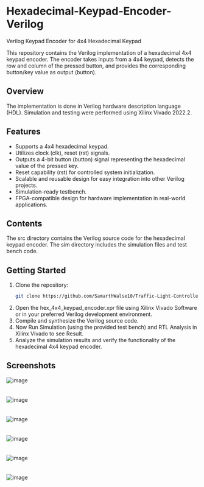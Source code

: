 # Hexadecimal-Keypad-Encoder-Verilog
Verilog Keypad Encoder for 4x4 Hexadecimal Keypad

This repository contains the Verilog implementation of a hexadecimal 4x4 keypad encoder. 
The encoder takes inputs from a 4x4 keypad, detects the row and column of the pressed button, and provides the corresponding button/key value as output (button).
## Overview
The implementation is done in Verilog hardware description language (HDL). 
Simulation and testing were performed using Xilinx Vivado 2022.2.
## Features
- Supports a 4x4 hexadecimal keypad.
- Utilizes clock (clk), reset (rst) signals.
- Outputs a 4-bit button (button) signal representing the hexadecimal value of the pressed key.
- Reset capability (rst) for controlled system initialization.
- Scalable and reusable design for easy integration into other Verilog projects.
- Simulation-ready testbench.
- FPGA-compatible design for hardware implementation in real-world applications.
## Contents
The src directory contains the Verilog source code for the hexadecimal keypad encoder. The sim directory includes the simulation files and test bench code.
## Getting Started
1. Clone the repository:
   ```bash
   git clone https://github.com/SamarthWalse10/Traffic-Light-Controller-Verilog.git
2. Open the hex_4x4_keypad_encoder.xpr file using Xilinx Vivado Software or in your preferred Verilog development environment.
3. Compile and synthesize the Verilog source code.
4. Now Run Simulation (using the provided test bench) and RTL Analysis in Xilinx Vivado to see Result.
5. Analyze the simulation results and verify the functionality of the hexadecimal 4x4 keypad encoder.
## Screenshots
![image](https://github.com/SamarthWalse10/Hexadecimal-Keypad-Encoder-Verilog/assets/125689593/9b5d9021-1fc9-42a0-8e3d-fe42a19229bd)
<br/><br/><br/>
![image](https://github.com/SamarthWalse10/Hexadecimal-Keypad-Encoder-Verilog/assets/125689593/61765b1e-a481-4390-a5e9-8e64b85f460c)
<br/><br/><br/>
![image](https://github.com/SamarthWalse10/Hexadecimal-Keypad-Encoder-Verilog/assets/125689593/e3d4afff-e42a-4c03-b964-7e78a65200df)
<br/><br/><br/>
![image](https://github.com/SamarthWalse10/Hexadecimal-Keypad-Encoder-Verilog/assets/125689593/8a563b99-8f8d-4c21-99d8-664f7e3c939d)
<br/><br/><br/>
![image](https://github.com/SamarthWalse10/Hexadecimal-Keypad-Encoder-Verilog/assets/125689593/ca69b196-db30-4bd6-8d4d-3588915e3236)
<br/><br/><br/>
![image](https://github.com/SamarthWalse10/Hexadecimal-Keypad-Encoder-Verilog/assets/125689593/4745abbf-a1ae-4648-9a87-aa55103227d2)
